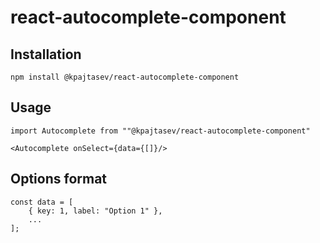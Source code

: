 # react-autocomplete-component

## Installation
```
npm install @kpajtasev/react-autocomplete-component
```

## Usage
```
import Autocomplete from ""@kpajtasev/react-autocomplete-component"

<Autocomplete onSelect={data={[]}/>
```

## Options format
```
const data = [
    { key: 1, label: "Option 1" },
    ...
];
```